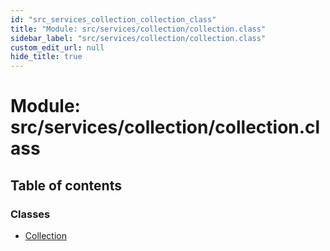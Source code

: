 ```yaml
---
id: "src_services_collection_collection_class"
title: "Module: src/services/collection/collection.class"
sidebar_label: "src/services/collection/collection.class"
custom_edit_url: null
hide_title: true
---
```


# Module: src/services/collection/collection.class

## Table of contents

### Classes

- [Collection](../classes/src_services_collection_collection_class.collection.md)
